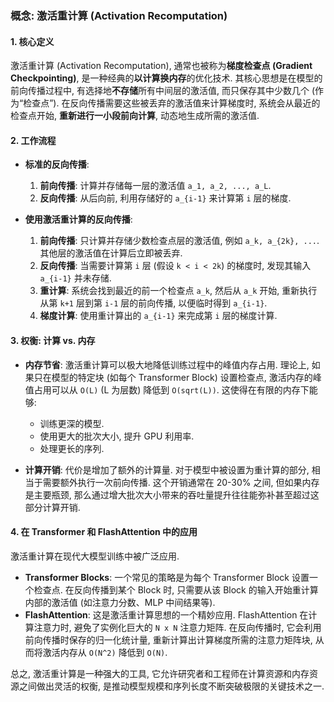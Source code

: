 ### 概念: 激活重计算 (Activation Recomputation)

#### 1. 核心定义

激活重计算 (Activation Recomputation), 通常也被称为**梯度检查点 (Gradient Checkpointing)**, 是一种经典的**以计算换内存**的优化技术. 其核心思想是在模型的前向传播过程中, 有选择地**不存储**所有中间层的激活值, 而只保存其中少数几个 (作为“检查点”). 在反向传播需要这些被丢弃的激活值来计算梯度时, 系统会从最近的检查点开始, **重新进行一小段前向计算**, 动态地生成所需的激活值.

#### 2. 工作流程

- **标准的反向传播**:
    1.  **前向传播**: 计算并存储每一层的激活值 `a_1, a_2, ..., a_L`.
    2.  **反向传播**: 从后向前, 利用存储好的 `a_{i-1}` 来计算第 `i` 层的梯度.

- **使用激活重计算的反向传播**:
    1.  **前向传播**: 只计算并存储少数检查点层的激活值, 例如 `a_k, a_{2k}, ...`. 其他层的激活值在计算后立即被丢弃.
    2.  **反向传播**: 当需要计算第 `i` 层 (假设 `k < i < 2k`) 的梯度时, 发现其输入 `a_{i-1}` 并未存储.
    3.  **重计算**: 系统会找到最近的前一个检查点 `a_k`, 然后从 `a_k` 开始, 重新执行从第 `k+1` 层到第 `i-1` 层的前向传播, 以便临时得到 `a_{i-1}`.
    4.  **梯度计算**: 使用重计算出的 `a_{i-1}` 来完成第 `i` 层的梯度计算.

#### 3. 权衡: 计算 vs. 内存

- **内存节省**: 激活重计算可以极大地降低训练过程中的峰值内存占用. 理论上, 如果只在模型的特定块 (如每个 Transformer Block) 设置检查点, 激活内存的峰值占用可以从 `O(L)` (L 为层数) 降低到 `O(sqrt(L))`. 这使得在有限的内存下能够:
    - 训练更深的模型.
    - 使用更大的批次大小, 提升 GPU 利用率.
    - 处理更长的序列.

- **计算开销**: 代价是增加了额外的计算量. 对于模型中被设置为重计算的部分, 相当于需要额外执行一次前向传播. 这个开销通常在 20-30% 之间, 但如果内存是主要瓶颈, 那么通过增大批次大小带来的吞吐量提升往往能弥补甚至超过这部分计算开销.

#### 4. 在 Transformer 和 FlashAttention 中的应用

激活重计算在现代大模型训练中被广泛应用.
- **Transformer Blocks**: 一个常见的策略是为每个 Transformer Block 设置一个检查点. 在反向传播到某个 Block 时, 只需要从该 Block 的输入开始重计算内部的激活值 (如注意力分数、MLP 中间结果等).
- **FlashAttention**: 这是激活重计算思想的一个精妙应用. FlashAttention 在计算注意力时, 避免了实例化巨大的 `N x N` 注意力矩阵. 在反向传播时, 它会利用前向传播时保存的归一化统计量, 重新计算出计算梯度所需的注意力矩阵块, 从而将激活内存从 `O(N^2)` 降低到 `O(N)`.

总之, 激活重计算是一种强大的工具, 它允许研究者和工程师在计算资源和内存资源之间做出灵活的权衡, 是推动模型规模和序列长度不断突破极限的关键技术之一.